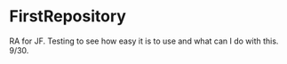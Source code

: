 # FirstRepository
RA for JF. Testing to see how easy it is to use and what can I do with this. 9/30.
